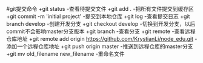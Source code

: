 #git提交命令
+git status 
    -查看待提交文件
+git add .
    -把所有文件提交到缓存区
+git commit -m 'initial project'
    -提交到本地仓库
+git log 
    -查看提交日志
+git branch develop
    -创建开发分支
+git checkout develop
    -切换到开发分支，以后commit不会影响master分支版本
+git branch
    -查看分支
+git remote
    -查看远程仓库地址
+git remote add origin https://github.com/KrystianLi/node_edu.git
    -添加一个远程仓库地址
+git push origin master
    -推送到远程仓库的master分支
+git mv old_filename new_filename
    -重命名文件